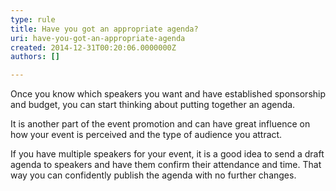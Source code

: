 ```yaml
---
type: rule
title: Have you got an appropriate agenda?
uri: have-you-got-an-appropriate-agenda
created: 2014-12-31T00:20:06.0000000Z
authors: []

---
```


Once you know which speakers you want and have established sponsorship and budget, you can start thinking about putting together an agenda.
 
It is another part of the event promotion and can have great influence on how your event is perceived and the type of audience you attract. 

If you have multiple speakers for your event, it is a good idea to send a draft agenda to speakers and have them confirm their attendance and time. That way you can confidently publish the agenda with no further changes.

